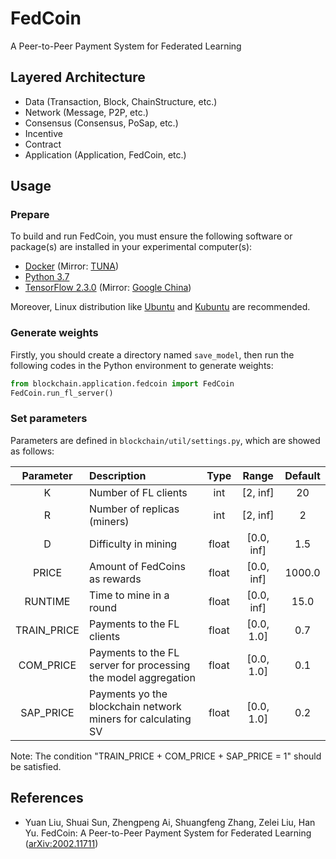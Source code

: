 # FedCoin

A Peer-to-Peer Payment System for Federated Learning

## Layered Architecture

* Data (Transaction, Block, ChainStructure, etc.)
* Network (Message, P2P, etc.)
* Consensus (Consensus, PoSap, etc.)
* Incentive
* Contract
* Application (Application, FedCoin, etc.)

## Usage

### Prepare

To build and run FedCoin, you must ensure the following software or package(s) are installed in your experimental computer(s):

* [Docker](https://docs.docker.com/engine/install/) (Mirror: [TUNA](https://mirrors.tuna.tsinghua.edu.cn/help/docker-ce/))
* [Python 3.7](https://www.python.org/downloads/)
* [TensorFlow 2.3.0](https://www.tensorflow.org/install) (Mirror: [Google China](https://tensorflow.google.cn/install))

Moreover, Linux distribution like [Ubuntu](https://ubuntu.com/download) and [Kubuntu](https://kubuntu.org/getkubuntu/) are recommended.

### Generate weights

Firstly, you should create a directory named `save_model`, then run the following codes in the Python environment to generate weights:
```python
from blockchain.application.fedcoin import FedCoin
FedCoin.run_fl_server()
```

### Set parameters

Parameters are defined in `blockchain/util/settings.py`, which are showed as follows:

|Parameter|Description|Type|Range|Default|
|:-------:|:----------|:--:|:---:|:-----:|
|K|Number of FL clients|int|[2, inf]|20|
|R|Number of replicas (miners)|int|[2, inf]|2|
|D|Difficulty in mining|float|[0.0, inf]|1.5|
|PRICE|Amount of FedCoins as rewards|float|[0.0, inf]|1000.0|
|RUNTIME|Time to mine in a round|float|[0.0, inf]|15.0|
|TRAIN_PRICE|Payments to the FL clients|float|[0.0, 1.0]|0.7|
|COM_PRICE|Payments to the FL server for processing the model aggregation|float|[0.0, 1.0]|0.1|
|SAP_PRICE|Payments yo the blockchain network miners for calculating SV|float|[0.0, 1.0]|0.2|

Note: The condition "TRAIN_PRICE + COM_PRICE + SAP_PRICE = 1" should be satisfied.

## References

* Yuan Liu, Shuai Sun, Zhengpeng Ai, Shuangfeng Zhang, Zelei Liu, Han Yu. FedCoin: A Peer-to-Peer Payment System for Federated Learning ([arXiv:2002.11711](https://arxiv.org/abs/2002.11711))
